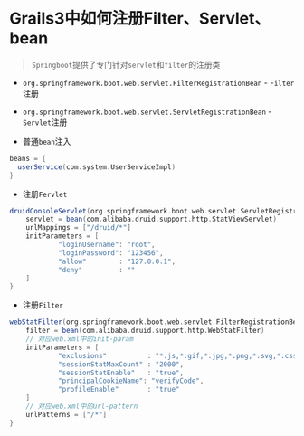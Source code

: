 # Grails3中如何注册Filter、Servlet、bean

> `Springboot`提供了专门针对`servlet`和`filter`的注册类

* `org.springframework.boot.web.servlet.FilterRegistrationBean` - `Filter`注册
* `org.springframework.boot.web.servlet.ServletRegistrationBean` - `Servlet`注册

* 普通`bean`注入

```groovy
beans = {
  userService(com.system.UserServiceImpl)
}
```

* 注册`Fervlet`

```groovy
druidConsoleServlet(org.springframework.boot.web.servlet.ServletRegistrationBean) {
    servlet = bean(com.alibaba.druid.support.http.StatViewServlet)
    urlMappings = ["/druid/*"]
    initParameters = [
            "loginUsername": "root",
            "loginPassword": "123456",
            "allow"        : "127.0.0.1",
            "deny"         : ""
    ]
}
```

* 注册`Filter`

```groovy
webStatFilter(org.springframework.boot.web.servlet.FilterRegistrationBean) {
    filter = bean(com.alibaba.druid.support.http.WebStatFilter)
    // 对应web.xml中的init-param
    initParameters = [
            "exclusions"          : "*.js,*.gif,*.jpg,*.png,*.svg,*.css,*.ico,/druid/*",
            "sessionStatMaxCount" : "2000",
            "sessionStatEnable"   : "true",
            "principalCookieName": "verifyCode",
            "profileEnable"       : "true"
    ]
    // 对应web.xml中的url-pattern
    urlPatterns = ["/*"]
}

```

